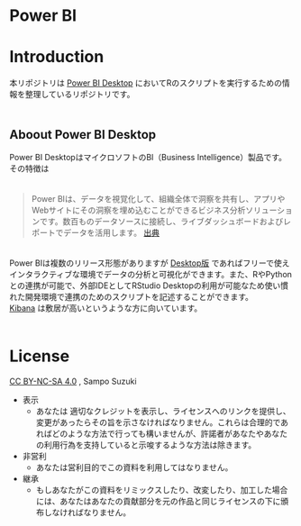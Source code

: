 Power BI
================

# Introduction

本リポジトリは [Power BI Desktop](https://powerbi.microsoft.com/ja-jp/desktop/)
においてRのスクリプトを実行するための情報を整理しているリポジトリです。  
　

## Aboout Power BI Desktop

Power BI DesktopはマイクロソフトのBI（Business Intelligence）製品です。その特徴は  
　

> Power
> BIは、データを視覚化して、組織全体で洞察を共有し、アプリやWebサイトにその洞察を埋め込むことができるビジネス分析ソリューションです。数百ものデータソースに接続し、ライブダッシュボードおよびレポートでデータを活用します。
> [出典](https://powerbi.microsoft.com/ja-jp/what-is-power-bi/)

　  
Power BIは複数のリリース形態がありますが
[Desktop版](https://powerbi.microsoft.com/ja-jp/desktop/)
であればフリーで使えインタラクティブな環境でデータの分析と可視化ができます。また、RやPythonとの連携が可能で、外部IDEとしてRStudio
Desktopの利用が可能なため使い慣れた開発環境で連携のためのスクリプトを記述することができます。  
[Kibana](https://www.elastic.co/jp/products/kibana)
は敷居が高いというような方に向いています。  
　

# License

[CC
BY-NC-SA 4.0](https://creativecommons.org/licenses/by-nc-sa/4.0/deed.ja)
, Sampo Suzuki

  - 表示
      - あなたは
        適切なクレジットを表示し、ライセンスへのリンクを提供し、変更があったらその旨を示さなければなりません。これらは合理的であればどのような方法で行っても構いませんが、許諾者があなたやあなたの利用行為を支持していると示唆するような方法は除きます。
  - 非営利
      - あなたは営利目的でこの資料を利用してはなりません。
  - 継承
      - もしあなたがこの資料をリミックスしたり、改変したり、加工した場合には、あなたはあなたの貢献部分を元の作品と同じライセンスの下に頒布しなければなりません。
